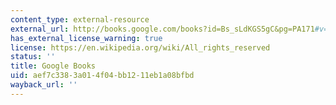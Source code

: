 ```yaml
---
content_type: external-resource
external_url: http://books.google.com/books?id=Bs_sLdKGS5gC&pg=PA171#v=onepage
has_external_license_warning: true
license: https://en.wikipedia.org/wiki/All_rights_reserved
status: ''
title: Google Books
uid: aef7c338-3a01-4f04-bb12-11eb1a08bfbd
wayback_url: ''
---
```

